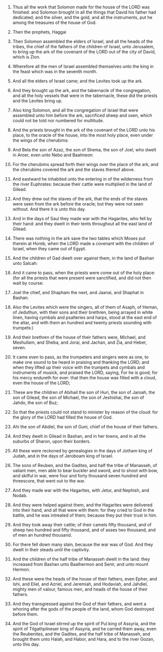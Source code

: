 1. Thus all the work that Solomon made for the house of the LORD was
finished: and Solomon brought in all the things that David his father
had dedicated; and the silver, and the gold, and all the instruments,
put he among the treasures of the house of God.

1. Then the prophets, Haggai

2. Then Solomon assembled the elders of Israel, and all the heads of
the tribes, the chief of the fathers of the children of Israel, unto
Jerusalem, to bring up the ark of the covenant of the LORD out of the
city of David, which is Zion.

3. Wherefore all the men of Israel assembled themselves unto the king
in the feast which was in the seventh month.

4. And all the elders of Israel came; and the Levites took up the
ark.

5. And they brought up the ark, and the tabernacle of the
congregation, and all the holy vessels that were in the tabernacle,
these did the priests and the Levites bring up.

6. Also king Solomon, and all the congregation of Israel that were
assembled unto him before the ark, sacrificed sheep and oxen, which
could not be told nor numbered for multitude.

7. And the priests brought in the ark of the covenant of the LORD
unto his place, to the oracle of the house, into the most holy place,
even under the wings of the cherubims:

8. And Bela the son of Azaz, the son of Shema, the son of Joel, who dwelt
in Aroer, even unto Nebo and Baalmeon:

8. For the cherubims spread
forth their wings over the place of the ark, and the cherubims covered
the ark and the staves thereof above.

9. And eastward he inhabited
unto the entering in of the wilderness from the river Euphrates:
because their cattle were multiplied in the land of Gilead.

9. And they drew out the staves of the ark, that the ends of the
staves were seen from the ark before the oracle; but they were not
seen without. And there it is unto this day.

10. And in the days of Saul they made war with the Hagarites, who
fell by their hand: and they dwelt in their tents throughout all the
east land of Gilead.

10. There was nothing in the ark save the two tables which Moses put
therein at Horeb, when the LORD made a covenant with the children of
Israel, when they came out of Egypt.

11. And the children of Gad dwelt over against them, in the land of
Bashan unto Salcah:

11. And it came to pass, when the priests were come out of the holy
place: (for all the priests that were present were sanctified, and did
not then wait by course:

12. Joel the chief, and Shapham the next, and
Jaanai, and Shaphat in Bashan.

12. Also the Levites which were the singers,
all of them of Asaph, of Heman, of Jeduthun, with their sons and their
brethren, being arrayed in white linen, having cymbals and psalteries
and harps, stood at the east end of the altar, and with them an
hundred and twenty priests sounding with trumpets:)

13. And their brethren of the house of their fathers were, Michael,
and Meshullam, and Sheba, and Jorai, and Jachan, and Zia, and Heber,
seven.

13. It came even
to pass, as the trumpeters and singers were as one, to make one sound
to be heard in praising and thanking the LORD; and when they lifted up
their voice with the trumpets and cymbals and instruments of musick,
and praised the LORD, saying, For he is good; for his mercy endureth
for ever: that then the house was filled with a cloud, even the house
of the LORD;

14. These are the children of Abihail the son of Huri, the son of
Jaroah, the son of Gilead, the son of Michael, the son of Jeshishai,
the son of Jahdo, the son of Buz;

14. So that the priests could not stand to minister by
reason of the cloud: for the glory of the LORD had filled the house of
God.

15. Ahi the son of Abdiel, the son
of Guni, chief of the house of their fathers.

16. And they dwelt in Gilead in Bashan, and in her towns, and in all
the suburbs of Sharon, upon their borders.

17. All these were reckoned by genealogies in the days of Jotham king
of Judah, and in the days of Jeroboam king of Israel.

18. The sons of Reuben, and the Gadites, and half the tribe of
Manasseh, of valiant men, men able to bear buckler and sword, and to
shoot with bow, and skilful in war, were four and forty thousand seven
hundred and threescore, that went out to the war.

19. And they made war with the Hagarites, with Jetur, and Nephish,
and Nodab.

20. And they were helped against them, and the Hagarites were
delivered into their hand, and all that were with them: for they cried
to God in the battle, and he was intreated of them; because they put
their trust in him.

21. And they took away their cattle; of their camels fifty thousand,
and of sheep two hundred and fifty thousand, and of asses two
thousand, and of men an hundred thousand.

22. For there fell down many slain, because the war was of God. And
they dwelt in their steads until the captivity.

23. And the children of the half tribe of Manasseh dwelt in the land:
they increased from Bashan unto Baalhermon and Senir, and unto mount
Hermon.

24. And these were the heads of the house of their fathers, even
Epher, and Ishi, and Eliel, and Azriel, and Jeremiah, and Hodaviah,
and Jahdiel, mighty men of valour, famous men, and heads of the house
of their fathers.

25. And they transgressed against the God of their fathers, and went
a whoring after the gods of the people of the land, whom God destroyed
before them.

26. And the God of Israel stirred up the spirit of Pul king of
Assyria, and the spirit of Tilgathpilneser king of Assyria, and he
carried them away, even the Reubenites, and the Gadites, and the half
tribe of Manasseh, and brought them unto Halah, and Habor, and Hara,
and to the river Gozan, unto this day.